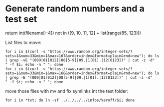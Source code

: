 # Generate random numbers and a test set

return int(filename[:-4]) not in ([9, 10, 11, 12] + list(range(85, 123)))

List files to move:
```
for i in $(curl -s "https://www.random.org/integer-sets/?sets=1&num=33&min=1&max=167&order=index&format=plain&rnd=new"); do ls | grep -vE "(009|01[012]|08[5-9]|09.|1[01].|12[0123])" | cut -z -d"
" -f $i; echo -n " "; done
for i in $(curl -s "https://www.random.org/integer-sets/?sets=1&num=33&min=1&max=168&order=index&format=plain&rnd=new"); do ls | grep -E "(009|01[012]|08[5-9]|09.|1[01].|12[0123])" | cut -z -d"
" -f $i; echo -n " "; done
```

move those files with mv and fix symlinks int the test folder:
```
for i in *txt; do ln -sf ../../../../infos/Veroff/$i; done
```